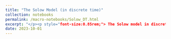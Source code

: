 ```yaml
---
title: "The Solow Model (in discrete time)"
collection: notebooks
permalink: /macro-notebooks/Solow_DT.html
excerpt: "</p><p style="font-size:0.85rem;"> The Solow model in discrete time. BGP and the steady state. The Uzawa theorem. Transition paths. Convergence and Speed of convergence. Kaldor facts and the Solow model. Non-unitary elasticity of substitution between labour and capital (CES production function). CES production function and comparative statics. The Golden rule consumption.  </p><img src='/images/Solow_DT.png'>"
date: 2023-10-01
---
```


